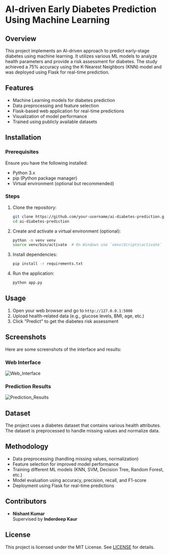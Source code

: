 # AI-driven Early Diabetes Prediction Using Machine Learning

## Overview
This project implements an AI-driven approach to predict early-stage diabetes using machine learning. It utilizes various ML models to analyze health parameters and provide a risk assessment for diabetes. The study achieved a 75% accuracy using the K-Nearest Neighbors (KNN) model and was deployed using Flask for real-time prediction.

## Features
- Machine Learning models for diabetes prediction
- Data preprocessing and feature selection
- Flask-based web application for real-time predictions
- Visualization of model performance
- Trained using publicly available datasets

## Installation
### Prerequisites
Ensure you have the following installed:
- Python 3.x
- pip (Python package manager)
- Virtual environment (optional but recommended)

### Steps
1. Clone the repository:
   ```bash
   git clone https://github.com/your-username/ai-diabetes-prediction.git
   cd ai-diabetes-prediction
   ```
2. Create and activate a virtual environment (optional):
   ```bash
   python -m venv venv
   source venv/bin/activate  # On Windows use `venv\Scripts\activate`
   ```
3. Install dependencies:
   ```bash
   pip install -r requirements.txt
   ```
4. Run the application:
   ```bash
   python app.py
   ```

## Usage
1. Open your web browser and go to `http://127.0.0.1:5000`
2. Upload health-related data (e.g., glucose levels, BMI, age, etc.)
3. Click "Predict" to get the diabetes risk assessment

## Screenshots
Here are some screenshots of the interface and results:

### Web Interface
![Web_Interface](https://github.com/user-attachments/assets/9cdb00f2-bdb4-41f6-bbaa-f7e989c430c0)

### Prediction Results
![Prediction_Results](https://github.com/user-attachments/assets/117221ab-592e-4998-a5c1-45f29e03b09a)

## Dataset
The project uses a diabetes dataset that contains various health attributes. The dataset is preprocessed to handle missing values and normalize data.

## Methodology
- Data preprocessing (handling missing values, normalization)
- Feature selection for improved model performance
- Training different ML models (KNN, SVM, Decision Tree, Random Forest, etc.)
- Model evaluation using accuracy, precision, recall, and F1-score
- Deployment using Flask for real-time predictions

## Contributors  
- **Nishant Kumar**  
  Supervised by **Inderdeep Kaur**

## License
This project is licensed under the MIT License. See [LICENSE](LICENSE) for details.

